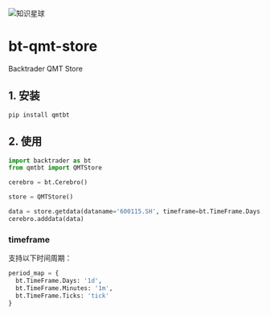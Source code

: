![知识星球](./zsxq.png)

# bt-qmt-store
Backtrader QMT Store

## 1. 安装
```shell
pip install qmtbt
```
## 2. 使用

```python
import backtrader as bt
from qmtbt import QMTStore

cerebro = bt.Cerebro()

store = QMTStore()

data = store.getdata(dataname='600115.SH', timeframe=bt.TimeFrame.Days, fromdate=datetime(2022, 1, 1), todate=datetime(2023, 9, 6), dividend_type='front')
cerebro.adddata(data)
```

### timeframe
支持以下时间周期：

```python
period_map = {
  bt.TimeFrame.Days: '1d',
  bt.TimeFrame.Minutes: '1m',
  bt.TimeFrame.Ticks: 'tick'
}
```
